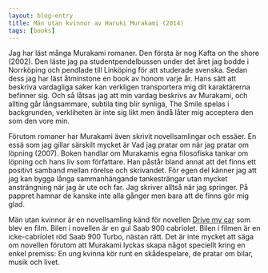 ```yaml
---
layout: blog-entry
title: Män utan kvinnor av Haruki Murakami (2014)
tags: [books]
---
```

Jag har läst många Murakami romaner. Den första är nog Kafta on the shore (2002). Den läste jag pa studentpendelbussen under det året jag bodde i Norrköping och pendlade till Linköping för att studerade svenska. Sedan dess jag har läst åtminstone en book av honom varje år. Hans sätt att beskriva vardagliga saker kan verkligen transportera mig dit karaktärerna befinner sig. Och så låtsas jag att min vardag beskrivs av Murakami, och allting går långsammare, subtila ting blir synliga, The Smile spelas i backgrunden, verkliheten är inte sig likt men ändå låter mig acceptera den som den vore min.

Förutom romaner har Murakami även skrivit novellsamlingar och essäer. En essä som jag gillar särskilt mycket är Vad jag pratar om när jag pratar om löpning (2007). Boken handlar om Murakamis egna filosofiska tankar om löpning och hans liv som författare. Han påstår bland annat att det finns ett positivt samband mellan rörelse och skrivandet. För egen del känner jag att jag kan bygga långa sammanhängande tankesträngar utan mycket ansträngning när jag är ute och far. Jag skriver alltså när jag springer. På pappret hamnar de kanske inte alla gånger men bara att de finns gör mig glad.

Män utan kvinnor är en novellsamling känd för novellen [Drive my car](https://www.imdb.com/title/tt14039582/) som blev en film. Bilen i novellen är en gul Saab 900 cabriolet. Bilen i filmen är en icke-cabriolet röd Saab 900 Turbo, nästan rätt. Det är inte mycket att säga om novellen förutom att Murakami lyckas skapa något speciellt kring en enkel premiss: En ung kvinna kör runt en skådespelare, de pratar om bilar, musik och livet.  


